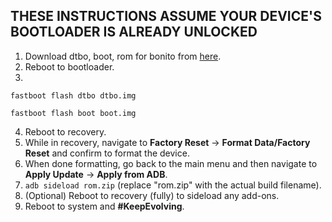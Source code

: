 ## THESE INSTRUCTIONS ASSUME YOUR DEVICE'S BOOTLOADER IS ALREADY UNLOCKED

1. Download dtbo, boot, rom for bonito from [here](https://sourceforge.net/projects/evolution-x/files/bonito/15/).
2. Reboot to bootloader.
3.
```fastboot flash dtbo dtbo.img```

```fastboot flash boot boot.img```

4. Reboot to recovery.
5. While in recovery, navigate to **Factory Reset** → **Format Data/Factory Reset** and confirm to format the device.
6. When done formatting, go back to the main menu and then navigate to **Apply Update** → **Apply from ADB**.
7. `adb sideload rom.zip` (replace "rom.zip" with the actual build filename).
8. (Optional) Reboot to recovery (fully) to sideload any add-ons.
9. Reboot to system and **#KeepEvolving**.
